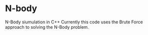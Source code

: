 # N-body
N-Body siumulation in C++
Currently this code uses the Brute Force approach to solving the N-Body problem. 
